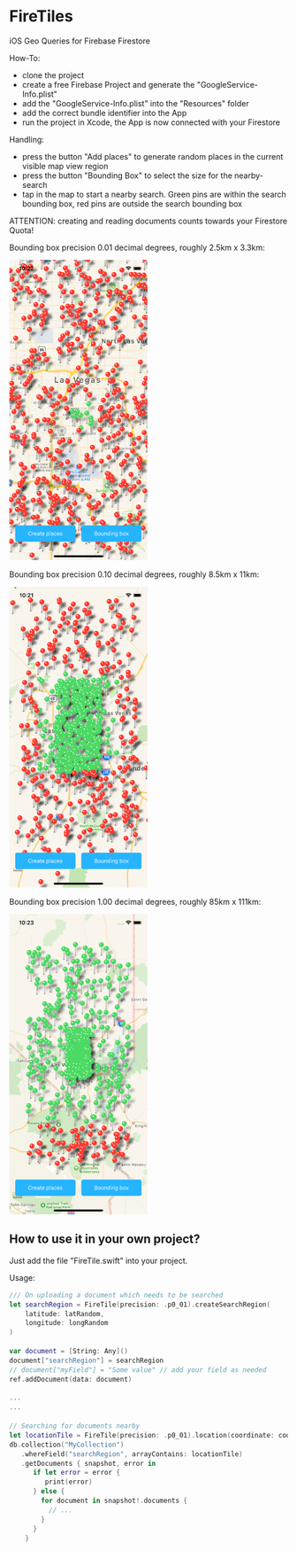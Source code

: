 # FireTiles
iOS Geo Queries for Firebase Firestore 

How-To:

- clone the project 
- create a free Firebase Project and generate the "GoogleService-Info.plist"
- add the "GoogleService-Info.plist" into the "Resources" folder
- add the correct bundle identifier into the App
- run the project in Xcode, the App is now connected with your Firestore

Handling:

- press the button "Add places" to generate random places in the current visible map view region
- press the button "Bounding Box" to select the size for the nearby-search 
- tap in the map to start a nearby search. Green pins are within the search bounding box, red pins are outside the search bounding box

ATTENTION: creating and reading documents counts towards your Firestore Quota!

Bounding box precision 0.01 decimal degrees, roughly 2.5km x 3.3km:

<img src="https://raw.githubusercontent.com/DarkoDamjanovic/FireTiles/master/Screenshots/0_01.png" width="250">

Bounding box precision 0.10 decimal degrees, roughly 8.5km x 11km:

<img src="https://raw.githubusercontent.com/DarkoDamjanovic/FireTiles/master/Screenshots/0_10.png" width="250">

Bounding box precision 1.00 decimal degrees, roughly 85km x 111km:

<img src="https://raw.githubusercontent.com/DarkoDamjanovic/FireTiles/master/Screenshots/1_00.png" width="250">


## How to use it in your own project?

Just add the file "FireTile.swift" into your project.

Usage:

```swift
/// On uploading a document which needs to be searched 
let searchRegion = FireTile(precision: .p0_01).createSearchRegion(
    latitude: latRandom,
    longitude: longRandom
)
  
var document = [String: Any]()
document["searchRegion"] = searchRegion
// document["myField"] = "Some value" // add your field as needed
ref.addDocument(data: document)
    
...
...
      
// Searching for documents nearby
let locationTile = FireTile(precision: .p0_01).location(coordinate: coordinate)
db.collection("MyCollection")
   .whereField("searchRegion", arrayContains: locationTile)
   .getDocuments { snapshot, error in
      if let error = error {
         print(error)
      } else {
        for document in snapshot!.documents {
          // ...
        }
      }
    }
  ```
